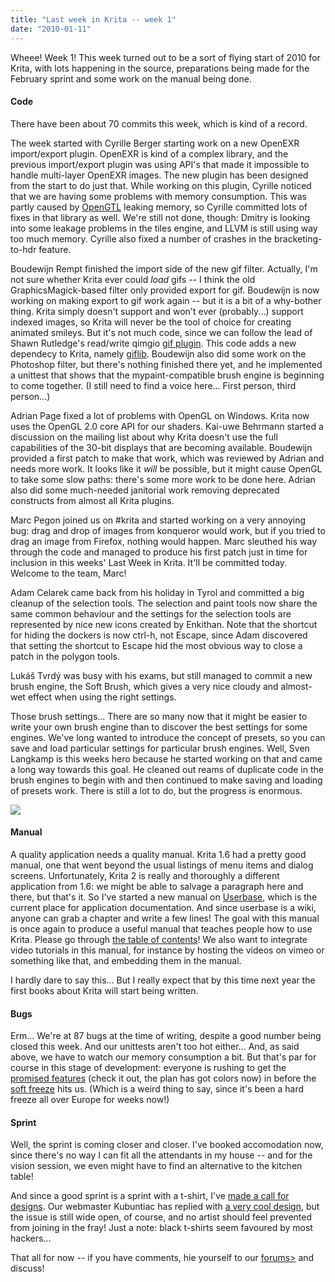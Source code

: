 ```yaml
---
title: "Last week in Krita -- week 1"
date: "2010-01-11"
---
```


Wheee! Week 1! This week turned out to be a sort of flying start of 2010 for Krita, with lots happening in the source, preparations being made for the February sprint and some work on the manual being done.

#### Code

There have been about 70 commits this week, which is kind of a record.

The week started with Cyrille Berger starting work on a new OpenEXR import/export plugin. OpenEXR is kind of a complex library, and the previous import/export plugin was using API's that made it impossible to handle multi-layer OpenEXR images. The new plugin has been designed from the start to do just that. While working on this plugin, Cyrille noticed that we are having some problems with memory consumption. This was partly caused by [OpenGTL](http://opengtl.org) leaking memory, so Cyrille committed lots of fixes in that library as well. We're still not done, though: Dmitry is looking into some leakage problems in the tiles engine, and LLVM is still using way too much memory. Cyrille also fixed a number of crashes in the bracketing-to-hdr feature.

Boudewijn Rempt finished the import side of the new gif filter. Actually, I'm not sure whether Krita ever could _load_ gifs -- I think the old GraphicsMagick-based filter only provided export for gif. Boudewijn is now working on making export to gif work again -- but it is a bit of a why-bother thing. Krita simply doesn't support and won't ever (probably...) support indexed images, so Krita will never be the tool of choice for creating animated smileys. But it's not much code, since we can follow the lead of Shawn Rutledge's read/write qimgio [gif plugin](http://gitorious.org/qt-gif-plugin). This code adds a new dependecy to Krita, namely [giflib](http://sourceforge.net/projects/giflib/). Boudewijn also did some work on the Photoshop filter, but there's nothing finished there yet, and he implemented a unittest that shows that the mypaint-compatible brush engine is beginning to come together. (I still need to find a voice here... First person, third person...)

Adrian Page fixed a lot of problems with OpenGL on Windows. Krita now uses the OpenGL 2.0 core API for our shaders. Kai-uwe Behrmann started a discussion on the mailing list about why Krita doesn't use the full capabilities of the 30-bit displays that are becoming available. Boudewijn provided a first patch to make that work, which was reviewed by Adrian and needs more work. It looks like it _will_ be possible, but it might cause OpenGL to take some slow paths: there's some more work to be done here. Adrian also did some much-needed janitorial work removing deprecated constructs from almost all Krita plugins.

Marc Pegon joined us on #krita and started working on a very annoying bug: drag and drop of images from konqueror would work, but if you tried to drag an image from Firefox, nothing would happen. Marc sleuthed his way through the code and managed to produce his first patch just in time for inclusion in this weeks' Last Week in Krita. It'll be committed today. Welcome to the team, Marc!

Adam Celarek came back from his holiday in Tyrol and committed a big cleanup of the selection tools. The selection and paint tools now share the same common behaviour and the settings for the selection tools are represented by nice new icons created by Enkithan. Note that the shortcut for hiding the dockers is now ctrl-h, not Escape, since Adam discovered that setting the shortcut to Escape hid the most obvious way to close a patch in the polygon tools.

Lukáš Tvrdý was busy with his exams, but still managed to commit a new brush engine, the Soft Brush, which gives a very nice cloudy and almost-wet effect when using the right settings.

Those brush settings... There are so many now that it might be easier to write your own brush engine than to discover the best settings for some engines. We've long wanted to introduce the concept of presets, so you can save and load particular settings for particular brush engines. Well, Sven Langkamp is this weeks hero because he started working on that and came a long way towards this goal. He cleaned out reams of duplicate code in the brush engines to begin with and then continued to make saving and loading of presets work. There is still a lot to do, but the progress is enormous.  

![](http://krita2d.org/images/stories/krita-feature-images/krita-presets-1.png)  

#### Manual

A quality application needs a quality manual. Krita 1.6 had a pretty good manual, one that went beyond the usual listings of menu items and dialog screens. Unfortunately, Krita 2 is really and thoroughly a different application from 1.6: we might be able to salvage a paragraph here and there, but that's it. So I've started a new manual on [Userbase](http://userbase.kde.org), which is the current place for application documentation. And since userbase is a wiki, anyone can grab a chapter and write a few lines! The goal with this manual is once again to produce a useful manual that teaches people how to use Krita. Please go through [the table of contents](http://userbase.kde.org/Krita/Manual/)! We also want to integrate video tutorials in this manual, for instance by hosting the videos on vimeo or something like that, and embedding them in the manual.  

I hardly dare to say this... But I really expect that by this time next year the first books about Krita will start being written.

#### Bugs

Erm... We're at 87 bugs at the time of writing, despite a good number being closed this week. And our unittests aren't too hot either... And, as said above, we have to watch our memory consumption a bit. But that's par for course in this stage of development: everyone is rushing to get the [promised features](http://wiki.koffice.org/index.php?title=Schedules/KOffice/2.2/Feature_Plan#Krita) (check it out, the plan has got colors now) in before the [soft freeze](http://wiki.koffice.org/index.php?title=Schedules/KOffice/2.2/Release_Plan#Soft-freeze.2C_January.2C_13th_2010) hits us. (Which is a weird thing to say, since it's been a hard freeze all over Europe for weeks now!)

#### Sprint

Well, the sprint is coming closer and closer. I've booked accomodation now, since there's no way I can fit all the attendants in my house -- and for the vision session, we even might have to find an alternative to the kitchen table!

And since a good sprint is a sprint with a t-shirt, I've [made a call for designs](http://www.valdyas.org/fading/index.cgi/software/krita/krita-hackathon-2010-shirt.html). Our webmaster Kubuntiac has replied with [a very cool design](http://forum.kde.org/viewtopic.php?f=137&t=85022), but the issue is still wide open, of course, and no artist should feel prevented from joining in the fray! Just a note: black t-shirts seem favoured by most hackers...

That all for now -- if you have comments, hie yourself to our [forums>](http://forum.kde.org/viewforum.php?f=136) and discuss!
